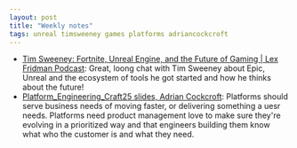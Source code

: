 ```yaml
---
layout: post
title: "Weekly notes"
tags: unreal timsweeney games platforms adriancockcroft
---
```


* [Tim Sweeney: Fortnite, Unreal Engine, and the Future of Gaming | Lex Fridman Podcast](https://www.youtube.com/watch?v=477qF6QNSvc): Great, loong chat with Tim Sweeney about Epic, Unreal and the ecosystem of tools he got started and how he thinks about the future!
* [Platform_Engineering_Craft25 slides, Adrian Cockcroft](https://github.com/adrianco/slides/blob/master/Platform_Engineering_Craft25.pdf): Platforms should serve business needs of moving faster, or delivering something a uesr needs. Platforms need product management love to make sure they're evolving in a prioritized way and that engineers building them know what who the customer is and what they need.